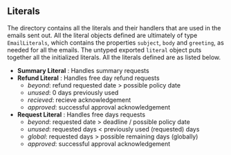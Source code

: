 ## Literals
The directory contains all the literals and their handlers that are used in the emails sent out. All the literal objects defined are ultimately of type `EmailLiterals`, which contains the properties `subject`, `body` and `greeting`, as needed for all the emails. The untyped exported `literal` object puts together all the initialized literals. 
All the literals defined are as listed below.
- __Summary Literal__ : Handles summary requests
- __Refund Literal__ : Handles free day refund requests
    - _beyond_: refund requested date > possible policy date
    - _unused_: 0 days previously used
    - _recieved_: recieve acknowledgement
    - _approved_: successful approval acknowledgement
- __Request Literal__ : Handles free days requests
    - _beyond_: requested date > deadline / possible policy date
    - _unused_: requested days < previously used (requested) days
    - _global_: requested days > possible remaining days (globally)
    - _approved_: successful approval acknowledgement
